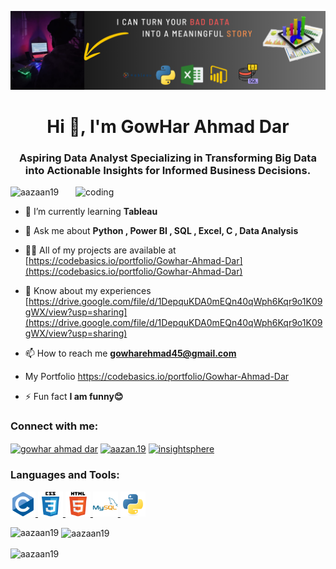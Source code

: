 ![logo](https://github.com/Aazaan19/Aazaan19/blob/main/linked%20in%20banner.png)
<h1 align="center">Hi 👋, I'm GowHar Ahmad Dar</h1>
<h3 align="center">Aspiring Data Analyst Specializing in Transforming Big Data into Actionable Insights for Informed Business Decisions.</h3>
<img align="right" alt="coding" width="400" src="https://user-images.githubusercontent.com/55389276/140866485-8fb1c876-9a8f-4d6a-98dc-08c4981eaf70.gif">
<p align="left"> <img src="https://komarev.com/ghpvc/?username=aazaan19&label=Profile%20views&color=0e75b6&style=flat" alt="aazaan19" /> </p>

- 🌱 I’m currently learning **Tableau**

- 💬 Ask me about **Python , Power BI , SQL , Excel, C , Data Analysis**
- 👨‍💻 All of my projects are available at [https://codebasics.io/portfolio/Gowhar-Ahmad-Dar](https://codebasics.io/portfolio/Gowhar-Ahmad-Dar)

- 📄 Know about my experiences [https://drive.google.com/file/d/1DepquKDA0mEQn40qWph6Kqr9o1K09gWX/view?usp=sharing](https://drive.google.com/file/d/1DepquKDA0mEQn40qWph6Kqr9o1K09gWX/view?usp=sharing)

- 📫 How to reach me **gowharehmad45@gmail.com**
- My Portfolio https://codebasics.io/portfolio/Gowhar-Ahmad-Dar
- ⚡ Fun fact **I am funny😊**

<h3 align="left">Connect with me:</h3>
<p align="left">
<a href="https://linkedin.com/in/gowhar ahmad dar" target="blank"><img align="center" src="https://raw.githubusercontent.com/rahuldkjain/github-profile-readme-generator/master/src/images/icons/Social/linked-in-alt.svg" alt="gowhar ahmad dar" height="30" width="40" /></a>
<a href="https://instagram.com/aazan.19" target="blank"><img align="center" src="https://raw.githubusercontent.com/rahuldkjain/github-profile-readme-generator/master/src/images/icons/Social/instagram.svg" alt="aazan.19" height="30" width="40" /></a>
<a href="https://www.youtube.com/c/insightsphere" target="blank"><img align="center" src="https://raw.githubusercontent.com/rahuldkjain/github-profile-readme-generator/master/src/images/icons/Social/youtube.svg" alt="insightsphere" height="30" width="40" /></a>
</p>

<h3 align="left">Languages and Tools:</h3>
<p align="left"> <a href="https://www.cprogramming.com/" target="_blank" rel="noreferrer"> <img src="https://raw.githubusercontent.com/devicons/devicon/master/icons/c/c-original.svg" alt="c" width="40" height="40"/> </a> <a href="https://www.w3schools.com/css/" target="_blank" rel="noreferrer"> <img src="https://raw.githubusercontent.com/devicons/devicon/master/icons/css3/css3-original-wordmark.svg" alt="css3" width="40" height="40"/> </a> <a href="https://www.w3.org/html/" target="_blank" rel="noreferrer"> <img src="https://raw.githubusercontent.com/devicons/devicon/master/icons/html5/html5-original-wordmark.svg" alt="html5" width="40" height="40"/> </a> <a href="https://www.mysql.com/" target="_blank" rel="noreferrer"> <img src="https://raw.githubusercontent.com/devicons/devicon/master/icons/mysql/mysql-original-wordmark.svg" alt="mysql" width="40" height="40"/> </a> <a href="https://www.python.org" target="_blank" rel="noreferrer"> <img src="https://raw.githubusercontent.com/devicons/devicon/master/icons/python/python-original.svg" alt="python" width="40" height="40"/> </a> </p>

<p><img align="left" src="https://github-readme-stats.vercel.app/api/top-langs?username=aazaan19&show_icons=true&locale=en&layout=compact" alt="aazaan19" /></p>

<p>&nbsp;<img align="center" src="https://github-readme-stats.vercel.app/api?username=aazaan19&show_icons=true&locale=en" alt="aazaan19" /></p>

<p><img align="center" src="https://github-readme-streak-stats.herokuapp.com/?user=aazaan19&" alt="aazaan19" /></p>

